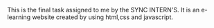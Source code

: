 This is the final task assigned to me by the SYNC INTERN'S. It is an e-learning website created by using html,css and javascript.
